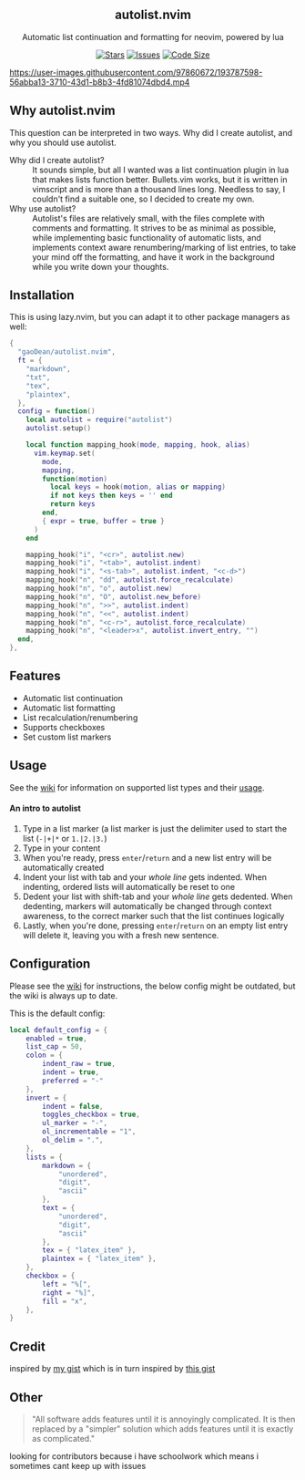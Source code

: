 <p align="center">
  <h2 align="center">autolist.nvim</h2>
</p>
<p align="center">
	Automatic list continuation and formatting for neovim, powered by lua
</p>
<p align="center">
	<a href="https://github.com/gaoDean/autolist.nvim/stargazers">
		<img alt="Stars" src="https://img.shields.io/github/stars/gaoDean/autolist.nvim?style=for-the-badge&logo=starship&color=C9CBFF&logoColor=D9E0EE&labelColor=302D41"></a>
	<a href="https://github.com/gaoDean/autolist.nvim/issues">
		<img alt="Issues" src="https://img.shields.io/github/issues/gaoDean/autolist.nvim?style=for-the-badge&logo=bilibili&color=F5E0DC&logoColor=D9E0EE&labelColor=302D41"></a>
	<a href="https://github.com/gaoDean/autolist.nvim">
	<img alt="Code Size" src="https://img.shields.io/github/languages/code-size/gaoDean/autolist.nvim?color=%23DDB6F2&logo=hackthebox&style=for-the-badge&logoColor=D9E0EE&labelColor=302D41"/></a>
</p>

https://user-images.githubusercontent.com/97860672/193787598-56abba13-3710-43d1-b8b3-4fd81074dbd4.mp4

## Why autolist.nvim
This question can be interpreted in two ways. Why did I create autolist, and why you should use autolist.

<dl>
	<dt>Why did I create autolist?</dt>
	<dd>It sounds simple, but all I wanted was a list continuation plugin in lua that makes lists function better. Bullets.vim works, but it is written in vimscript and is more than a thousand lines long. Needless to say, I couldn't find a suitable one, so I decided to create my own.</dd>
	<dt>Why use autolist?</dt>
	<dd>Autolist's files are relatively small, with the files complete with comments and formatting. It strives to be as minimal as possible, while implementing basic functionality of automatic lists, and implements context aware renumbering/marking of list entries, to take your mind off the formatting, and have it work in the background while you write down your thoughts.</dd>
</dl>


## Installation
This is using lazy.nvim, but you can adapt it to other package managers as well:
```lua
{
  "gaoDean/autolist.nvim",
  ft = {
    "markdown",
    "txt",
    "tex",
    "plaintex",
  },
  config = function()
    local autolist = require("autolist")
    autolist.setup()

    local function mapping_hook(mode, mapping, hook, alias)
      vim.keymap.set(
        mode,
        mapping,
        function(motion)
          local keys = hook(motion, alias or mapping)
          if not keys then keys = '' end
          return keys
        end,
        { expr = true, buffer = true }
      )
    end

    mapping_hook("i", "<cr>", autolist.new)
    mapping_hook("i", "<tab>", autolist.indent)
    mapping_hook("i", "<s-tab>", autolist.indent, "<c-d>")
    mapping_hook("n", "dd", autolist.force_recalculate)
    mapping_hook("n", "o", autolist.new)
    mapping_hook("n", "O", autolist.new_before)
    mapping_hook("n", ">>", autolist.indent)
    mapping_hook("n", "<<", autolist.indent)
    mapping_hook("n", "<c-r>", autolist.force_recalculate)
    mapping_hook("n", "<leader>x", autolist.invert_entry, "")
  end,
},
```

## Features
- Automatic list continuation
- Automatic list formatting
- List recalculation/renumbering
- Supports checkboxes
- Set custom list markers

## Usage
See the [wiki](https://github.com/gaoDean/autolist.nvim/wiki) for information on supported list types and their [usage](https://github.com/gaoDean/autolist.nvim/wiki/Usage).

#### An intro to autolist
1. Type in a list marker (a list marker is just the delimiter used to start the list (`-|+|*` or `1.|2.|3.`)
2. Type in your content
3. When you're ready, press `enter`/`return` and a new list entry will be automatically created
4. Indent your list with tab and your *whole line* gets indented. When indenting, ordered lists will automatically be reset to one
5. Dedent your list with shift-tab and your *whole line* gets dedented. When dedenting, markers will automatically be changed through context awareness, to the correct marker such that the list continues logically
6. Lastly, when you're done, pressing `enter`/`return` on an empty list entry will delete it, leaving you with a fresh new sentence.

## Configuration
Please see the [wiki](https://github.com/gaoDean/autolist.nvim/wiki/Configuration) for instructions, the below config might be outdated, but the wiki is always up to date.

This is the default config:
```lua
local default_config = {
	enabled = true,
	list_cap = 50,
	colon = {
		indent_raw = true,
		indent = true,
		preferred = "-"
	},
	invert = {
		indent = false,
		toggles_checkbox = true,
		ul_marker = "-",
		ol_incrementable = "1",
		ol_delim = ".",
	},
	lists = {
		markdown = {
			"unordered",
			"digit",
			"ascii"
		},
		text = {
			"unordered",
			"digit",
			"ascii"
		},
		tex = { "latex_item" },
		plaintex = { "latex_item" },
	},
	checkbox = {
		left = "%[",
		right = "%]",
		fill = "x",
	},
}
```

## Credit

inspired by [my gist](https://gist.github.com/gaoDean/288d01dfe64da66569fb6615c767e081)
which is in turn inspired by [this gist](https://gist.github.com/sedm0784/dffda43bcfb4728f8e90)

## Other

> "All software adds features until it is annoyingly complicated. It is then replaced by a "simpler" solution which adds features until it is exactly as complicated."

looking for contributors because i have schoolwork which means i sometimes cant keep up with issues
